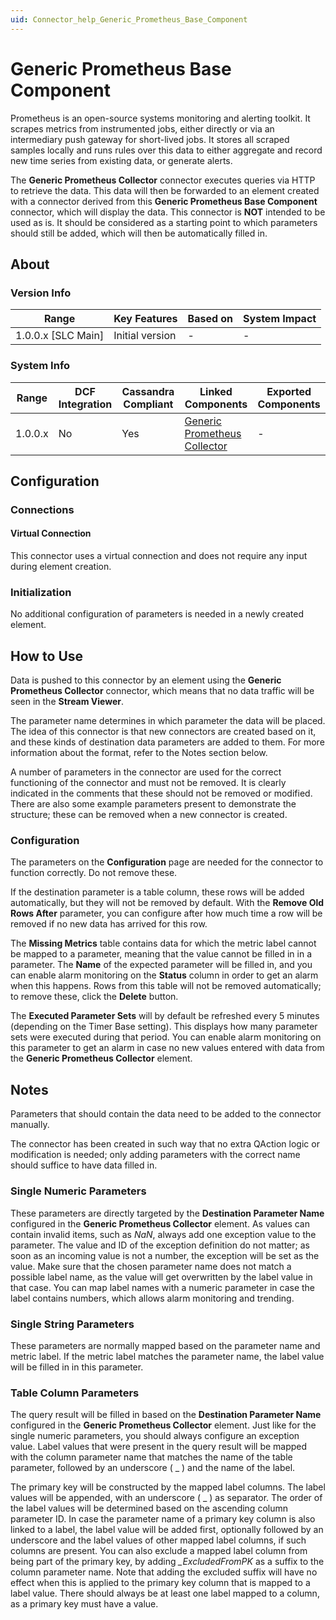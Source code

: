 ```yaml
---
uid: Connector_help_Generic_Prometheus_Base_Component
---
```


# Generic Prometheus Base Component

Prometheus is an open-source systems monitoring and alerting toolkit. It scrapes metrics from instrumented jobs, either directly or via an intermediary push gateway for short-lived jobs. It stores all scraped samples locally and runs rules over this data to either aggregate and record new time series from existing data, or generate alerts.

The **Generic Prometheus Collector** connector executes queries via HTTP to retrieve the data. This data will then be forwarded to an element created with a connector derived from this **Generic Prometheus Base Component** connector, which will display the data. This connector is **NOT** intended to be used as is. It should be considered as a starting point to which parameters should still be added, which will then be automatically filled in.

## About

### Version Info

| Range                | Key Features     | Based on     | System Impact     |
|----------------------|------------------|--------------|-------------------|
| 1.0.0.x [SLC Main]   | Initial version  | -            | -                 |

### System Info

| Range     | DCF Integration     | Cassandra Compliant     | Linked Components                                                                    | Exported Components     |
|-----------|---------------------|-------------------------|--------------------------------------------------------------------------------------|-------------------------|
| 1.0.0.x   | No                  | Yes                     | [Generic Prometheus Collector](xref:Connector_help_Generic_Prometheus_Collector) | -                       |

## Configuration

### Connections

#### Virtual Connection

This connector uses a virtual connection and does not require any input during element creation.

### Initialization

No additional configuration of parameters is needed in a newly created element.

## How to Use

Data is pushed to this connector by an element using the **Generic Prometheus Collector** connector, which means that no data traffic will be seen in the **Stream Viewer**.

The parameter name determines in which parameter the data will be placed. The idea of this connector is that new connectors are created based on it, and these kinds of destination data parameters are added to them. For more information about the format, refer to the Notes section below.

A number of parameters in the connector are used for the correct functioning of the connector and must not be removed. It is clearly indicated in the comments that these should not be removed or modified. There are also some example parameters present to demonstrate the structure; these can be removed when a new connector is created.

### Configuration

The parameters on the **Configuration** page are needed for the connector to function correctly. Do not remove these.

If the destination parameter is a table column, these rows will be added automatically, but they will not be removed by default. With the **Remove Old Rows After** parameter, you can configure after how much time a row will be removed if no new data has arrived for this row.

The **Missing Metrics** table contains data for which the metric label cannot be mapped to a parameter, meaning that the value cannot be filled in in a parameter. The **Name** of the expected parameter will be filled in, and you can enable alarm monitoring on the **Status** column in order to get an alarm when this happens. Rows from this table will not be removed automatically; to remove these, click the **Delete** button.

The **Executed Parameter Sets** will by default be refreshed every 5 minutes (depending on the Timer Base setting). This displays how many parameter sets were executed during that period. You can enable alarm monitoring on this parameter to get an alarm in case no new values entered with data from the **Generic Prometheus Collector** element.

## Notes

Parameters that should contain the data need to be added to the connector manually.

The connector has been created in such way that no extra QAction logic or modification is needed; only adding parameters with the correct name should suffice to have data filled in.

### Single Numeric Parameters

These parameters are directly targeted by the **Destination Parameter Name** configured in the **Generic Prometheus Collector** element. As values can contain invalid items, such as *NaN*, always add one exception value to the parameter. The value and ID of the exception definition do not matter; as soon as an incoming value is not a number, the exception will be set as the value. Make sure that the chosen parameter name does not match a possible label name, as the value will get overwritten by the label value in that case. You can map label names with a numeric parameter in case the label contains numbers, which allows alarm monitoring and trending.

### Single String Parameters

These parameters are normally mapped based on the parameter name and metric label. If the metric label matches the parameter name, the label value will be filled in in this parameter.

### Table Column Parameters

The query result will be filled in based on the **Destination Parameter Name** configured in the **Generic Prometheus Collector** element. Just like for the single numeric parameters, you should always configure an exception value. Label values that were present in the query result will be mapped with the column parameter name that matches the name of the table parameter, followed by an underscore ( \_ ) and the name of the label.

The primary key will be constructed by the mapped label columns. The label values will be appended, with an underscore ( \_ ) as separator. The order of the label values will be determined based on the ascending column parameter ID. In case the parameter name of a primary key column is also linked to a label, the label value will be added first, optionally followed by an underscore and the label values of other mapped label columns, if such columns are present. You can also exclude a mapped label column from being part of the primary key, by adding *\_ExcludedFromPK* as a suffix to the column parameter name. Note that adding the excluded suffix will have no effect when this is applied to the primary key column that is mapped to a label value. There should always be at least one label mapped to a column, as a primary key must have a value.
